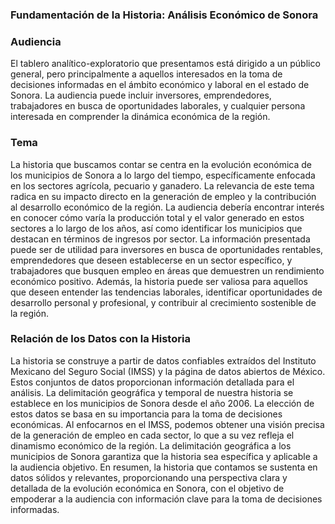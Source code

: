 ### **Fundamentación de la Historia: Análisis Económico de Sonora**

### Audiencia
El tablero analítico-exploratorio que presentamos está dirigido a un público general, pero principalmente a aquellos interesados en la toma de decisiones informadas en el ámbito económico y laboral en el estado de Sonora. La audiencia puede incluir inversores, emprendedores, trabajadores en busca de oportunidades laborales, y cualquier persona interesada en comprender la dinámica económica de la región.

### Tema
La historia que buscamos contar se centra en la evolución económica de los municipios de Sonora a lo largo del tiempo, específicamente enfocada en los sectores agrícola, pecuario y ganadero. La relevancia de este tema radica en su impacto directo en la generación de empleo y la contribución al desarrollo económico de la región. La audiencia debería encontrar interés en conocer cómo varía la producción total y el valor generado en estos sectores a lo largo de los años, así como identificar los municipios que destacan en términos de ingresos por sector.
La información presentada puede ser de utilidad para inversores en busca de oportunidades rentables, emprendedores que deseen establecerse en un sector específico, y trabajadores que busquen empleo en áreas que demuestren un rendimiento económico positivo. Además, la historia puede ser valiosa para aquellos que deseen entender las tendencias laborales, identificar oportunidades de desarrollo personal y profesional, y contribuir al crecimiento sostenible de la región.

### Relación de los Datos con la Historia
La historia se construye a partir de datos confiables extraídos del Instituto Mexicano del Seguro Social (IMSS) y la página de datos abiertos de México. Estos conjuntos de datos proporcionan información detallada para el análisis. La delimitación geográfica y temporal de nuestra historia se establece en los municipios de Sonora desde el año 2006.
La elección de estos datos se basa en su importancia para la toma de decisiones económicas. Al enfocarnos en el IMSS, podemos obtener una visión precisa de la generación de empleo en cada sector, lo que a su vez refleja el dinamismo económico de la región. La delimitación geográfica a los municipios de Sonora garantiza que la historia sea específica y aplicable a la audiencia objetivo.
En resumen, la historia que contamos se sustenta en datos sólidos y relevantes, proporcionando una perspectiva clara y detallada de la evolución económica en Sonora, con el objetivo de empoderar a la audiencia con información clave para la toma de decisiones informadas.
